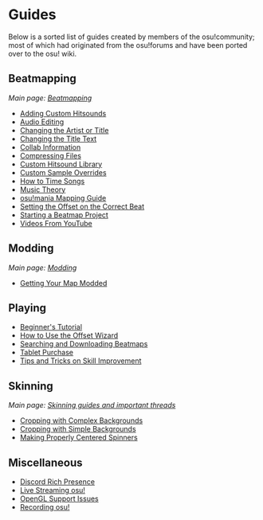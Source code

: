 # Guides

Below is a sorted list of guides created by members of the osu!community; most of which had originated from the osu!forums and have been ported over to the osu! wiki.

## Beatmapping

*Main page: [Beatmapping](/wiki/Beatmapping)*

- [Adding Custom Hitsounds](Adding_Custom_Hitsounds)
- [Audio Editing](Audio_Editing)
- [Changing the Artist or Title](Changing_the_Artist_or_Title)
- [Changing the Title Text](/wiki/Beatmap/Title_Text#changing-title-text)
- [Collab Information](Collab_Information)
- [Compressing Files](Compressing_Files)
- [Custom Hitsound Library](Custom_Hitsound_Library)
- [Custom Sample Overrides](Custom_Sample_Overrides)
- [How to Time Songs](How_to_Time_Songs)
- [Music Theory](Music_Theory)
- [osu!mania Mapping Guide](osu!mania_Mapping_Guide)
- [Setting the Offset on the Correct Beat](Setting_the_Offset_on_the_Correct_Beat)
- [Starting a Beatmap Project](Starting_a_Beatmap_Project)
- [Videos From YouTube](Videos_From_Youtube)

## Modding

*Main page: [Modding](/wiki/Modding)*

- [Getting Your Map Modded](Getting_Your_Map_Modded)

## Playing

- [Beginner's Tutorial](Beginner's_Tutorial)
- [How to Use the Offset Wizard](How_to_Use_the_Offset_Wizard)
- [Searching and Downloading Beatmaps](Searching_and_Downloading_Beatmaps)
- [Tablet Purchase](Tablet_Purchase)
- [Tips and Tricks on Skill Improvement](Tips_and_Tricks_on_Skill_Improvement)

## Skinning

*Main page: [Skinning guides and important threads](/wiki/Skinning/Guides_and_important_threads)*

- [Cropping with Complex Backgrounds](Cropping_with_Complex_Backgrounds)
- [Cropping with Simple Backgrounds](Cropping_with_Simple_Backgrounds)
- [Making Properly Centered Spinners](Making_Properly_Centered_Spinners)

## Miscellaneous

- [Discord Rich Presence](Discord_Rich_Presence)
- [Live Streaming osu!](Livestreaming_osu!)
- [OpenGL Support Issues](OpenGL_Support_Issues)
- [Recording osu!](Recording_osu!)
